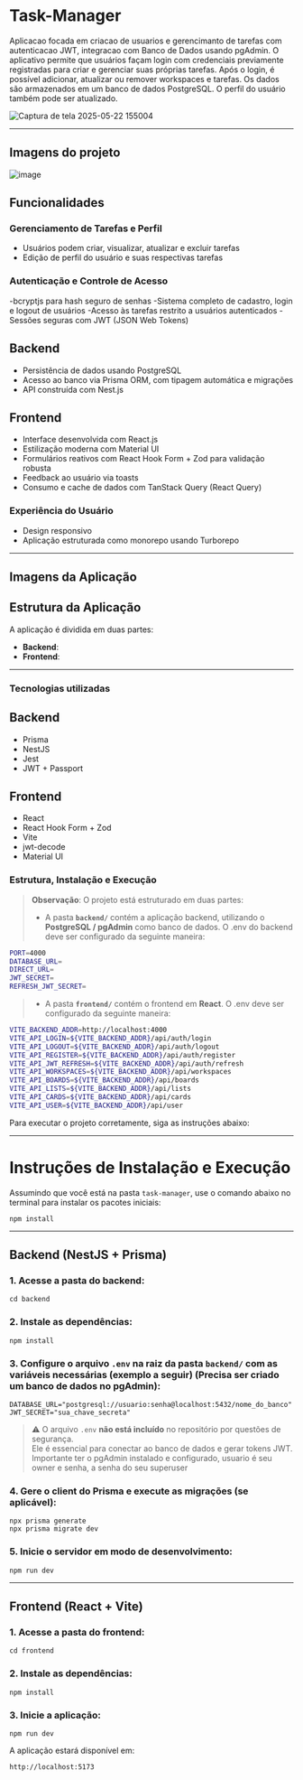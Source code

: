 # Task-Manager

Aplicacao focada em criacao de usuarios e gerencimanto de tarefas com autenticacao JWT, integracao com Banco de Dados usando pgAdmin. O aplicativo permite que usuários façam login com credenciais previamente registradas para criar e gerenciar suas próprias tarefas. Após o login, é possível adicionar, atualizar ou remover workspaces e tarefas. Os dados são armazenados em um banco de dados PostgreSQL. O perfil do usuário também pode ser atualizado.

![Captura de tela 2025-05-22 155004](https://github.com/user-attachments/assets/6f9989a2-599d-4e9e-b127-e42a181a98ba)

---

## Imagens do projeto

![image](https://github.com/user-attachments/assets/97e26e7d-aae4-45d1-ae26-b3bdb7f9e4de)

## Funcionalidades

### Gerenciamento de Tarefas e Perfil

- Usuários podem criar, visualizar, atualizar e excluir tarefas
- Edição de perfil do usuário e suas respectivas tarefas

### Autenticação e Controle de Acesso

-bcryptjs para hash seguro de senhas
-Sistema completo de cadastro, login e logout de usuários
-Acesso às tarefas restrito a usuários autenticados
-Sessões seguras com JWT (JSON Web Tokens)

## Backend

- Persistência de dados usando PostgreSQL
- Acesso ao banco via Prisma ORM, com tipagem automática e migrações
- API construída com Nest.js

## Frontend

- Interface desenvolvida com React.js
- Estilização moderna com Material UI
- Formulários reativos com React Hook Form + Zod para validação robusta
- Feedback ao usuário via toasts
- Consumo e cache de dados com TanStack Query (React Query)

### Experiência do Usuário

- Design responsivo
- Aplicação estruturada como monorepo usando Turborepo

---

## Imagens da Aplicação

## Estrutura da Aplicação

A aplicação é dividida em duas partes:

- **Backend**:
- **Frontend**:

---

### Tecnologias utilizadas

## Backend

- Prisma
- NestJS
- Jest
- JWT + Passport

## Frontend

- React
- React Hook Form + Zod
- Vite
- jwt-decode
- Material UI

### Estrutura, Instalação e Execução

> **Observação**: O projeto está estruturado em duas partes:
>
> - A pasta **`backend/`** contém a aplicação backend, utilizando o **PostgreSQL / pgAdmin** como banco de dados. O .env do backend deve ser configurado da seguinte maneira:

```bash
PORT=4000
DATABASE_URL=
DIRECT_URL=
JWT_SECRET=
REFRESH_JWT_SECRET=
```

> - A pasta **`frontend/`** contém o frontend em **React**. O .env deve ser configurado da seguinte maneira:

```bash
VITE_BACKEND_ADDR=http://localhost:4000
VITE_API_LOGIN=${VITE_BACKEND_ADDR}/api/auth/login
VITE_API_LOGOUT=${VITE_BACKEND_ADDR}/api/auth/logout
VITE_API_REGISTER=${VITE_BACKEND_ADDR}/api/auth/register
VITE_API_JWT_REFRESH=${VITE_BACKEND_ADDR}/api/auth/refresh
VITE_API_WORKSPACES=${VITE_BACKEND_ADDR}/api/workspaces
VITE_API_BOARDS=${VITE_BACKEND_ADDR}/api/boards
VITE_API_LISTS=${VITE_BACKEND_ADDR}/api/lists
VITE_API_CARDS=${VITE_BACKEND_ADDR}/api/cards
VITE_API_USER=${VITE_BACKEND_ADDR}/api/user
```

Para executar o projeto corretamente, siga as instruções abaixo:

---

<h1>Instruções de Instalação e Execução</h1>

<p>Assumindo que você está na pasta <code>task-manager</code>, use o comando abaixo no terminal para instalar os pacotes iniciais:</p>

<pre><code>npm install
</code></pre>

<hr />

<h2>Backend (NestJS + Prisma)</h2>

<h3>1. Acesse a pasta do backend:</h3>
<pre><code>cd backend
</code></pre>

<h3>2. Instale as dependências:</h3>
<pre><code>npm install
</code></pre>

<h3>3. Configure o arquivo <code>.env</code> na raiz da pasta <code>backend/</code> com as variáveis necessárias (exemplo a seguir) (Precisa ser criado um banco de dados no pgAdmin):</h3>
<pre><code>DATABASE_URL="postgresql://usuario:senha@localhost:5432/nome_do_banco"
JWT_SECRET="sua_chave_secreta"
</code></pre>

<blockquote>
  <p>⚠️ O arquivo <code>.env</code> <strong>não está incluído</strong> no repositório por questões de segurança.<br>
  Ele é essencial para conectar ao banco de dados e gerar tokens JWT.
  Importante ter o pgAdmin instalado e configurado, usuario é seu owner e senha, a senha do seu superuser</p>
</blockquote>

<h3>4. Gere o client do Prisma e execute as migrações (se aplicável):</h3>
<pre><code>npx prisma generate
npx prisma migrate dev
</code></pre>

<h3>5. Inicie o servidor em modo de desenvolvimento:</h3>
<pre><code>npm run dev
</code></pre>

<hr />

<h2>Frontend (React + Vite)</h2>

<h3>1. Acesse a pasta do frontend:</h3>
<pre><code>cd frontend
</code></pre>

<h3>2. Instale as dependências:</h3>
<pre><code>npm install
</code></pre>

<h3>3. Inicie a aplicação:</h3>
<pre><code>npm run dev
</code></pre>

<p>A aplicação estará disponível em:</p>
<pre><code>http://localhost:5173
</code></pre>
